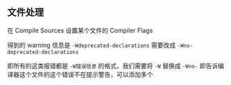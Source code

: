 ## 文件处理

在 Compile Sources 设置某个文件的 Compiler Flags

得到的 warning 信息是 `-Wdeprecated-declarations` 需要改成 `-Wno-deprecated-declarations`

即所有的这类报错都是 `-W错误信息` 的格式，我们需要将 `-W` 替换成 `-Wno-` 即告诉编译器这个文件的这个错误不在提示警告，可以添加多个